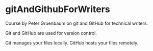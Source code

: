 # gitAndGithubForWriters
Course by Peter Gruenbaum on git and GitHub for technical writers.

Git and GitHub are used for version control.

Git manages your files locally. GitHub hosts your files remotely.
